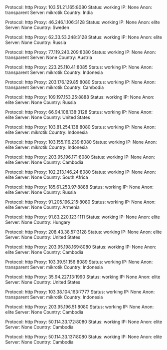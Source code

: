 Protocol: http
Proxy: 103.51.21.165:8080
Status: working
IP: None
Anon: transparent
Server: mikrotik
Country: India

Protocol: http
Proxy: 46.246.1.106:3128
Status: working
IP: None
Anon: elite
Server: None
Country: Sweden

Protocol: http
Proxy: 62.33.53.248:3128
Status: working
IP: None
Anon: elite
Server: None
Country: Russia

Protocol: http
Proxy: 77.119.240.209:8080
Status: working
IP: None
Anon: transparent
Server: None
Country: Austria

Protocol: http
Proxy: 223.25.110.41:8085
Status: working
IP: None
Anon: transparent
Server: mikrotik
Country: Indonesia

Protocol: http
Proxy: 203.176.129.85:8080
Status: working
IP: None
Anon: transparent
Server: mikrotik
Country: Cambodia

Protocol: http
Proxy: 109.197.153.25:8888
Status: working
IP: None
Anon: elite
Server: None
Country: Russia

Protocol: http
Proxy: 66.94.108.138:3128
Status: working
IP: None
Anon: elite
Server: None
Country: United States

Protocol: http
Proxy: 103.81.254.138:8080
Status: working
IP: None
Anon: elite
Server: mikrotik
Country: Indonesia

Protocol: http
Proxy: 103.155.116.239:8080
Status: working
IP: None
Anon: elite
Server: mikrotik
Country: Indonesia

Protocol: http
Proxy: 203.95.196.171:8080
Status: working
IP: None
Anon: elite
Server: None
Country: Cambodia

Protocol: http
Proxy: 102.213.146.24:8080
Status: working
IP: None
Anon: elite
Server: None
Country: South Africa

Protocol: http
Proxy: 185.61.253.97:8888
Status: working
IP: None
Anon: elite
Server: None
Country: Russia

Protocol: http
Proxy: 91.205.196.215:8080
Status: working
IP: None
Anon: elite
Server: None
Country: Armenia

Protocol: http
Proxy: 91.83.220.123:1111
Status: working
IP: None
Anon: elite
Server: None
Country: Hungary

Protocol: http
Proxy: 208.43.38.57:3128
Status: working
IP: None
Anon: elite
Server: None
Country: United States

Protocol: http
Proxy: 203.95.198.169:8080
Status: working
IP: None
Anon: elite
Server: None
Country: Cambodia

Protocol: http
Proxy: 103.39.51.156:8089
Status: working
IP: None
Anon: transparent
Server: mikrotik
Country: Indonesia

Protocol: http
Proxy: 35.94.227.13:1990
Status: working
IP: None
Anon: elite
Server: None
Country: United States

Protocol: http
Proxy: 103.38.104.163:7777
Status: working
IP: None
Anon: transparent
Server: mikrotik
Country: Indonesia

Protocol: http
Proxy: 203.95.196.51:8080
Status: working
IP: None
Anon: elite
Server: None
Country: Cambodia

Protocol: http
Proxy: 50.114.33.172:8080
Status: working
IP: None
Anon: elite
Server: None
Country: Cambodia

Protocol: http
Proxy: 50.114.33.137:8080
Status: working
IP: None
Anon: elite
Server: None
Country: Cambodia

